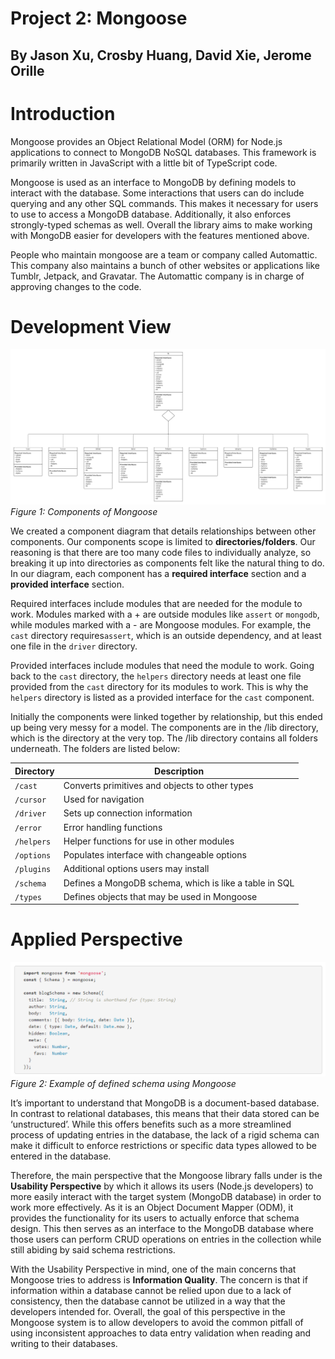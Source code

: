 # Project 2: Mongoose

## By Jason Xu, Crosby Huang, David Xie, Jerome Orille

# Introduction

Mongoose provides an Object Relational Model (ORM) for Node.js applications to connect to MongoDB NoSQL databases. This framework is primarily written in JavaScript with a little bit of TypeScript code.

Mongoose is used as an interface to MongoDB by defining models to interact with the database. Some interactions that users can do include querying and any other SQL commands. This makes it necessary for users to use to access a MongoDB database. Additionally, it also enforces strongly-typed schemas as well. Overall the library aims to make working with MongoDB easier for developers with the features mentioned above.

People who maintain mongoose are a team or company called Automattic. This company also maintains a bunch of other websites or applications like Tumblr, Jetpack, and Gravatar. The Automattic company is in charge of approving changes to the code.

# Development View

![Component Diagram](img/proj2_components.png)
*Figure 1: Components of Mongoose*

We created a component diagram that details relationships between other components. Our components scope is limited to **directories/folders**. Our reasoning is that there are too many code files to individually analyze, so breaking it up into directories as components felt like the natural thing to do. In our diagram, each component has a **required interface** section and a **provided interface** section.

Required interfaces include modules that are needed for the module to work. Modules marked with a + are outside modules like `assert` or `mongodb`, while modules marked with a - are Mongoose modules.  For example, the `cast` directory requires`assert`, which is an outside dependency, and at least one file in the `driver` directory.

Provided interfaces include modules that need the module to work. Going back to the `cast` directory, the `helpers` directory needs at least one file provided from the `cast` directory for its modules to work. This is why the `helpers` directory is listed as a provided interface for the `cast` component.

Initially the components were linked together by relationship, but this ended up being very messy for a model. The components are in the /lib directory, which is the directory at the very top. The /lib directory contains all folders underneath. The folders are listed below:

|**Directory**|**Description**|
|---|---|
|`/cast`|Converts primitives and objects to other types|
|`/cursor`|Used for navigation|
|`/driver`|Sets up connection information|
|`/error`|Error handling functions|
|`/helpers`|Helper functions for use in other modules|
|`/options`|Populates interface with changeable options|
|`/plugins`|Additional options users may install|
|`/schema`|Defines a MongoDB schema, which is like a table in SQL|
|`/types`|Defines objects that may be used in Mongoose|

# Applied Perspective

![Schema Example](img/schema.png)
*Figure 2: Example of defined schema using Mongoose*

It’s important to understand that MongoDB is a document-based database. In contrast to relational databases, this means that their data stored can be ‘unstructured’. While this offers benefits such as a more streamlined process of updating entries in the database, the lack of a rigid schema can make it difficult to enforce restrictions or specific data types allowed to be entered in the database.

Therefore, the main perspective that the Mongoose library falls under is the **Usability Perspective** by which it allows its users (Node.js developers) to more easily interact with the target system (MongoDB database) in order to work more effectively.  As it is an Object Document Mapper (ODM), it provides the functionality for its users to actually enforce that schema design. This then serves as an interface to the MongoDB database where those users can perform CRUD operations on entries in the collection while still abiding by said schema restrictions.

With the Usability Perspective in mind, one of the main concerns that Mongoose tries to address is **Information Quality**. The concern is that if information within a database cannot be relied upon due to a lack of consistency, then the database cannot be utilized in a way that the developers intended for. Overall, the goal of this perspective in the Mongoose system is to allow developers to avoid the common pitfall of using inconsistent approaches to data entry validation when reading and writing to their databases.